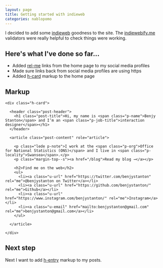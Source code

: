 ```yaml
---
layout: page
title: Getting started with indieweb
categories: nablopomo
---
```


<p class="lede">I decided to add some <a href="https://indieweb.org/Getting_Started">indieweb</a> goodness to the site. The <a href="https://indiewebify.me/">indiewebify.me</a> validators were really helpful to check things were working.
</p>

## Here's what I've done so far…

- Added [rel-me](http://microformats.org/wiki/rel-me) links from the home page to my social media profiles
- Made sure links back from social media profiles are using https
- Added [h-card](http://microformats.org/wiki/h-card) markup to the home page

## Markup

```
<div class="h-card">

  <header class="post-header">
    <h1 class="post-title">Hi, my name is <span class="p-name">Benjy Stanton</span> and I’m an <span class="p-job-title">interaction designer</span></h1>
  </header>

  <article class="post-content" role="article">

    <p class="lede p-note">I work at the <span class="p-org">Office for National Statistics (ONS)</span> and I live in <span class="p-locality">Swansea</span>.</p>
    <p class="margin-top--s"><a href="/blog">Read my blog →</a></p>

    <h2>Find me on the web</h2>
    <ul>
      <li><a class="u-url" href="https://twitter.com/benjystanton" rel="me">@benjystanton on Twitter</a></li>
      <li><a class="u-url" href="https://github.com/benjystanton/" rel="me">Github</a></li>
      <li><a class="u-url" href="https://www.instagram.com/benjystanton/" rel="me">Instagram</a></li>
      <li><a class="u-email" href="mailto:benjystanton@gmail.com" rel="me">benjystanton@gmail.com</a></li>
    </ul>

  </article>

</div>
```

## Next step

Next I want to add [h-entry](http://microformats.org/wiki/h-entry) markup to my posts.
